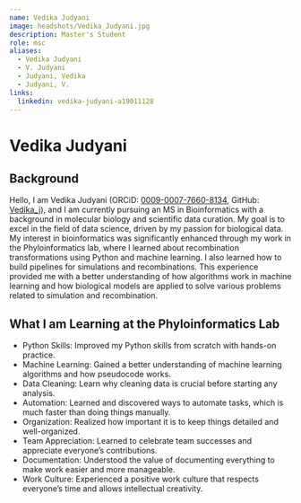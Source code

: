 ```yaml
---
name: Vedika Judyani
image: headshots/Vedika_Judyani.jpg
description: Master's Student
role: msc
aliases: 
  - Vedika Judyani
  - V. Judyani
  - Judyani, Vedika
  - Judyani, V.
links: 
  linkedin: vedika-judyani-a19011128
---
```


# Vedika Judyani

## Background

Hello, I am Vedika Judyani (ORCiD: [0009-0007-7660-8134](https://orcid.org/0009-0007-7660-8134), GitHub: [Vedika_j](https://gitlab.com/Vedika_j)), and I am currently pursuing an MS in Bioinformatics with a background in molecular biology and scientific data curation. My goal is to excel in the field of data science, driven by my passion for biological data. My interest in bioinformatics was significantly enhanced through my work in the Phyloinformatics lab, where I learned about recombination transformations using Python and machine learning. I also learned how to build pipelines for simulations and recombinations. This experience provided me with a better understanding of how algorithms work in machine learning and how biological models are applied to solve various problems related to simulation and recombination.


## What I am Learning at the Phyloinformatics Lab

- Python Skills: Improved my Python skills from scratch with hands-on practice.
- Machine Learning: Gained a better understanding of machine learning algorithms and how pseudocode works.
- Data Cleaning: Learn why cleaning data is crucial before starting any analysis.
- Automation: Learned and discovered ways to automate tasks, which is much faster than doing things manually.
- Organization: Realized how important it is to keep things detailed and well-organized.
- Team Appreciation: Learned to celebrate team successes and appreciate everyone’s contributions.
- Documentation: Understood the value of documenting everything to make work easier and more manageable.
- Work Culture: Experienced a positive work culture that respects everyone’s time and allows intellectual creativity.
